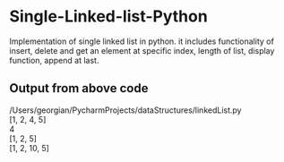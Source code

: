 # Single-Linked-list-Python
Implementation of single linked list in python. it includes functionality of insert, delete and get an element at specific index, length of list, display function, append at last.

## Output from above code
/Users/georgian/PycharmProjects/dataStructures/linkedList.py<br />
[1, 2, 4, 5]<br />
4<br />
[1, 2, 5]<br />
[1, 2, 10, 5]
